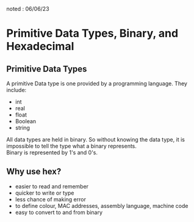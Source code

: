noted : 06/06/23

# Primitive Data Types, Binary, and Hexadecimal

## Primitive Data Types

A primitive Data type is one provided by a programming language.
They include:

-   int
-   real
-   float
-   Boolean
-   string

All data types are held in binary. So without knowing the data type, it is impossible to tell the type what a binary represents.  
Binary is represented by 1's and 0's.

## Why use hex?

-   easier to read and remember
-   quicker to write or type
-   less chance of making error
-   to define colour, MAC addresses, assembly language, machine code
-   easy to convert to and from binary
